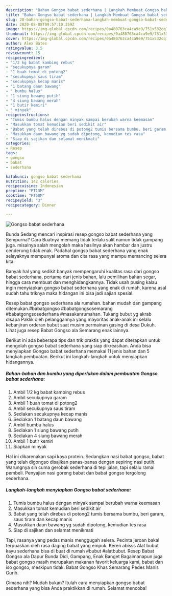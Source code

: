 ```yaml
---
description: "Bahan Gongso babat sederhana | Langkah Membuat Gongso babat sederhana Yang Sedap"
title: "Bahan Gongso babat sederhana | Langkah Membuat Gongso babat sederhana Yang Sedap"
slug: 20-bahan-gongso-babat-sederhana-langkah-membuat-gongso-babat-sederhana-yang-sedap
date: 2020-08-08T09:57:10.359Z
image: https://img-global.cpcdn.com/recipes/0a480763ca4ca9e9/751x532cq70/gongso-babat-sederhana-foto-resep-utama.jpg
thumbnail: https://img-global.cpcdn.com/recipes/0a480763ca4ca9e9/751x532cq70/gongso-babat-sederhana-foto-resep-utama.jpg
cover: https://img-global.cpcdn.com/recipes/0a480763ca4ca9e9/751x532cq70/gongso-babat-sederhana-foto-resep-utama.jpg
author: Alex Bates
ratingvalue: 3.5
reviewcount: 15
recipeingredient:
- "1/2 kg babat kambing rebus"
- "secukupnya garam"
- "1 buah tomat di potong2"
- "secukupnya saus tiram"
- "secukupnya kecap manis"
- "1 batang daun bawang"
- " bumbu halus"
- "1 siung bawang putih"
- "4 siung bawang merah"
- "1 butir kemiri"
- " minyak"
recipeinstructions:
- "Tumis bumbu halus dengan minyak sampai berubah warna keemasan"
- "Masukkan tomat kemudian beri sedikit air"
- "Babat yang telah direbus di potong2 tumis bersama bumbu, beri garam, saus tiram dan kecap manis"
- "Masukkan daun bawang yg sudah dipotong, kemudian tes rasa"
- "Siap di sajikan dan selamat menikmati"
categories:
- Resep
tags:
- gongso
- babat
- sederhana

katakunci: gongso babat sederhana 
nutrition: 142 calories
recipecuisine: Indonesian
preptime: "PT13M"
cooktime: "PT60M"
recipeyield: "3"
recipecategory: Dinner

---
```



![Gongso babat sederhana](https://img-global.cpcdn.com/recipes/0a480763ca4ca9e9/751x532cq70/gongso-babat-sederhana-foto-resep-utama.jpg)

Bunda Sedang mencari inspirasi resep gongso babat sederhana yang Sempurna? Cara Buatnya memang tidak terlalu sulit namun tidak gampang juga. misalnya salah mengolah maka hasilnya akan hambar dan justru cenderung tidak enak. Padahal gongso babat sederhana yang enak selayaknya mempunyai aroma dan cita rasa yang mampu memancing selera kita.

Banyak hal yang sedikit banyak mempengaruhi kualitas rasa dari gongso babat sederhana, pertama dari jenis bahan, lalu pemilihan bahan segar, hingga cara membuat dan menghidangkannya. Tidak usah pusing kalau ingin menyiapkan gongso babat sederhana yang enak di rumah, karena asal sudah tahu triknya maka hidangan ini bisa jadi sajian spesial.

Resep babat gongso sederhana ala rumahan. bahan mudah dan gampang ditemukan.#babatgongso #babatgongsosemarang #babatgongsosederhana #masakanrumahan. Tukang bubut yg akrab disapa Paklik oleh pelanggannya yang mayoritas anak-anak ini selalu kebanjiran orderan bubut saat musim permainan gasing di desa Dukuh. Lihat juga resep Babat Gongso ala Semarang enak lainnya.


Berikut ini ada beberapa tips dan trik praktis yang dapat diterapkan untuk mengolah gongso babat sederhana yang siap dikreasikan. Anda bisa menyiapkan Gongso babat sederhana memakai 11 jenis bahan dan 5 langkah pembuatan. Berikut ini langkah-langkah untuk menyiapkan hidangannya.

<!--inarticleads1-->

##### Bahan-bahan dan bumbu yang diperlukan dalam pembuatan Gongso babat sederhana:

1. Ambil 1/2 kg babat kambing rebus
1. Ambil secukupnya garam
1. Ambil 1 buah tomat di potong2
1. Ambil secukupnya saus tiram
1. Sediakan secukupnya kecap manis
1. Sediakan 1 batang daun bawang
1. Ambil  bumbu halus
1. Sediakan 1 siung bawang putih
1. Sediakan 4 siung bawang merah
1. Ambil 1 butir kemiri
1. Siapkan  minyak


Hal ini dikarenakan sapi kaya protein. Sedangkan nasi babat gongso, babat yang telah digongso disajikan panas-panas dengan sepiring nasi putih. Warungnya sih cuma gerobak sederhana di tepi jalan, tapi selalu ramai pembeli. Penyajian nasi goreng babat dan babat gongso tergolong sederhana. 

<!--inarticleads2-->

##### Langkah-langkah menyiapkan Gongso babat sederhana:

1. Tumis bumbu halus dengan minyak sampai berubah warna keemasan
1. Masukkan tomat kemudian beri sedikit air
1. Babat yang telah direbus di potong2 tumis bersama bumbu, beri garam, saus tiram dan kecap manis
1. Masukkan daun bawang yg sudah dipotong, kemudian tes rasa
1. Siap di sajikan dan selamat menikmati


Tapi, rasanya yang pedas manis menggugah selera. Pecinta jeroan bakal terpuaskan oleh rasa daging babat yang empuk. Keren abisss Alat bubut kayu sederhana bisa di buat di rumah #bubut #alatbubut. Resep Babat Gongso ala Dapur Bunda Didi, Gampang, Enak Banget Bagaimanapun juga babat gongso masih merupakan makanan favorit keluarga kami, babat dan iso gongso, meskipun tidak. Babat Gongso Khas Semarang Pedes Manis Gurih. 

Gimana nih? Mudah bukan? Itulah cara menyiapkan gongso babat sederhana yang bisa Anda praktikkan di rumah. Selamat mencoba!

